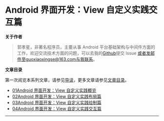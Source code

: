 # Android 界面开发：View 自定义实践交互篇

**关于作者**

> 郭孝星，非著名程序员，主要从事 Android 平台基础架构与中间件方面的工作，欢迎交流技术方面的问题，可以去我的[Github](https://github.com/guoxiaoxing)提交 Issue 或者发邮件至guoxiaoxingse@163.com与我联系。

**文章目录**

第一次阅览本系列文章，请参见[导读](./doc/导读.md)，更多文章请参见[文章目录](./README.md)。

- [01Android 界面开发：View 自定义实践概览](./doc/Android应用开发实践篇/Android界面开发/01Android界面开发：View自定义实践概览.md)
- [02Android 界面开发：View 自定义实践布局篇](./doc/Android应用开发实践篇/Android界面开发/02Android界面开发：View自定义实践布局篇.md)
- [03Android 界面开发：View 自定义实践绘制篇](./doc/Android应用开发实践篇/Android界面开发/03Android界面开发：View自定义实践绘制篇.md)
- [04Android 界面开发：View 自定义实践交互篇](./doc/Android应用开发实践篇/Android界面开发/04Android界面开发：View自定义实践交互篇.md)

---
